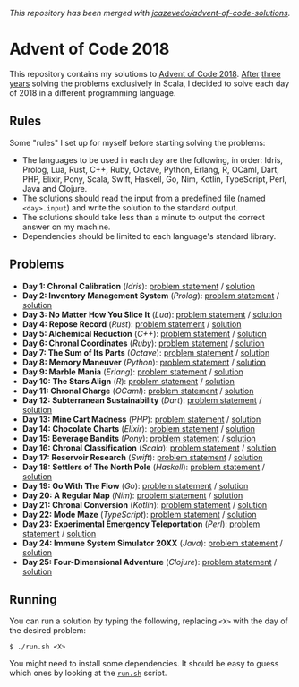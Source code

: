 _This repository has been merged with [jcazevedo/advent-of-code-solutions](https://github.com/jcazevedo/advent-of-code-solutions)._

# Advent of Code 2018

This repository contains my solutions to [Advent of Code
2018][advent-of-code-2018]. [After][2015] [three][2016] [years][2017] solving
the problems exclusively in Scala, I decided to solve each day of 2018 in a
different programming language.

## Rules

Some "rules" I set up for myself before starting solving the problems:

- The languages to be used in each day are the following, in order: Idris,
  Prolog, Lua, Rust, C++, Ruby, Octave, Python, Erlang, R, OCaml, Dart, PHP,
  Elixir, Pony, Scala, Swift, Haskell, Go, Nim, Kotlin, TypeScript, Perl, Java
  and Clojure.
- The solutions should read the input from a predefined file (named
  `<day>.input`) and write the solution to the standard output.
- The solutions should take less than a minute to output the correct answer on
  my machine.
- Dependencies should be limited to each language's standard library.

## Problems

- **Day 1: Chronal Calibration** (*Idris*): [problem statement](https://adventofcode.com/2018/day/1) / [solution](https://github.com/jcazevedo/advent-of-code-2018/tree/master/day01-idris/day01.idr)
- **Day 2: Inventory Management System** (*Prolog*): [problem statement](https://adventofcode.com/2018/day/2) / [solution](https://github.com/jcazevedo/advent-of-code-2018/tree/master/day02-prolog/day02.pl)
- **Day 3: No Matter How You Slice It** (*Lua*): [problem statement](https://adventofcode.com/2018/day/3) / [solution](https://github.com/jcazevedo/advent-of-code-2018/tree/master/day03-lua/day03.lua)
- **Day 4: Repose Record** (*Rust*): [problem statement](https://adventofcode.com/2018/day/4) / [solution](https://github.com/jcazevedo/advent-of-code-2018/tree/master/day04-rust/day04.rs)
- **Day 5: Alchemical Reduction** (*C++*): [problem statement](https://adventofcode.com/2018/day/5) / [solution](https://github.com/jcazevedo/advent-of-code-2018/tree/master/day05-c++/day05.cpp)
- **Day 6: Chronal Coordinates** (*Ruby*): [problem statement](https://adventofcode.com/2018/day/6) / [solution](https://github.com/jcazevedo/advent-of-code-2018/tree/master/day06-ruby/day06.rb)
- **Day 7: The Sum of Its Parts** (*Octave*): [problem statement](https://adventofcode.com/2018/day/7) / [solution](https://github.com/jcazevedo/advent-of-code-2018/tree/master/day07-octave/day07.m)
- **Day 8: Memory Maneuver** (*Python*): [problem statement](https://adventofcode.com/2018/day/8) / [solution](https://github.com/jcazevedo/advent-of-code-2018/tree/master/day08-python/day08.py)
- **Day 9: Marble Mania** (*Erlang*): [problem statement](https://adventofcode.com/2018/day/9) / [solution](https://github.com/jcazevedo/advent-of-code-2018/tree/master/day09-erlang/day09.erl)
- **Day 10: The Stars Align** (*R*): [problem statement](https://adventofcode.com/2018/day/10) / [solution](https://github.com/jcazevedo/advent-of-code-2018/tree/master/day10-r/day10.R)
- **Day 11: Chronal Charge** (*OCaml*): [problem statement](https://adventofcode.com/2018/day/11) / [solution](https://github.com/jcazevedo/advent-of-code-2018/tree/master/day11-ocaml/day11.ml)
- **Day 12: Subterranean Sustainability** (*Dart*): [problem statement](https://adventofcode.com/2018/day/12) / [solution](https://github.com/jcazevedo/advent-of-code-2018/tree/master/day12-dart/day12.dart)
- **Day 13: Mine Cart Madness** (*PHP*): [problem statement](https://adventofcode.com/2018/day/13) / [solution](https://github.com/jcazevedo/advent-of-code-2018/tree/master/day13-php/day13.php)
- **Day 14: Chocolate Charts** (*Elixir*): [problem statement](https://adventofcode.com/2018/day/14) / [solution](https://github.com/jcazevedo/advent-of-code-2018/tree/master/day14-elixir/day14.exs)
- **Day 15: Beverage Bandits** (*Pony*): [problem statement](https://adventofcode.com/2018/day/15) / [solution](https://github.com/jcazevedo/advent-of-code-2018/tree/master/day15-pony/day15.pony)
- **Day 16: Chronal Classification** (*Scala*): [problem statement](https://adventofcode.com/2018/day/16) / [solution](https://github.com/jcazevedo/advent-of-code-2018/tree/master/day16-scala/day16.scala)
- **Day 17: Reservoir Research** (*Swift*): [problem statement](https://adventofcode.com/2018/day/17) / [solution](https://github.com/jcazevedo/advent-of-code-2018/tree/master/day17-swift/day17.swift)
- **Day 18: Settlers of The North Pole** (*Haskell*): [problem statement](https://adventofcode.com/2018/day/18) / [solution](https://github.com/jcazevedo/advent-of-code-2018/tree/master/day18-haskell/day18.hs)
- **Day 19: Go With The Flow** (*Go*): [problem statement](https://adventofcode.com/2018/day/19) / [solution](https://github.com/jcazevedo/advent-of-code-2018/tree/master/day19-go/day19.go)
- **Day 20: A Regular Map** (*Nim*): [problem statement](https://adventofcode.com/2018/day/20) / [solution](https://github.com/jcazevedo/advent-of-code-2018/tree/master/day20-nim/day20.nim)
- **Day 21: Chronal Conversion** (*Kotlin*): [problem statement](https://adventofcode.com/2018/day/21) / [solution](https://github.com/jcazevedo/advent-of-code-2018/tree/master/day21-kotlin/day21.kt)
- **Day 22: Mode Maze** (*TypeScript*): [problem statement](https://adventofcode.com/2018/day/22) / [solution](https://github.com/jcazevedo/advent-of-code-2018/tree/master/day22-typescript/day22.ts)
- **Day 23: Experimental Emergency Teleportation** (*Perl*): [problem statement](https://adventofcode.com/2018/day/23) / [solution](https://github.com/jcazevedo/advent-of-code-2018/tree/master/day23-perl/day23.pl)
- **Day 24: Immune System Simulator 20XX** (*Java*): [problem statement](https://adventofcode.com/2018/day/24) / [solution](https://github.com/jcazevedo/advent-of-code-2018/tree/master/day24-java/day24.java)
- **Day 25: Four-Dimensional Adventure** (*Clojure*): [problem statement](https://adventofcode.com/2018/day/25) / [solution](https://github.com/jcazevedo/advent-of-code-2018/tree/master/day25-clojure/day25.clj)

## Running

You can run a solution by typing the following, replacing `<X>` with the day of
the desired problem:

```
$ ./run.sh <X>
```

You might need to install some dependencies. It should be easy to guess which
ones by looking at the
[`run.sh`](https://github.com/jcazevedo/advent-of-code-2018/blob/master/run.sh)
script.

[advent-of-code-2018]: https://adventofcode.com/2018
[2015]: https://github.com/jcazevedo/advent-of-code-2015
[2016]: https://github.com/jcazevedo/advent-of-code-2016
[2017]: https://github.com/jcazevedo/advent-of-code-2017
